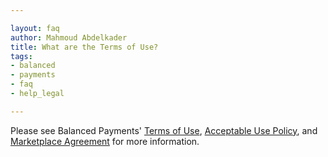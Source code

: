 ```yaml
---

layout: faq
author: Mahmoud Abdelkader
title: What are the Terms of Use?
tags:
- balanced
- payments
- faq
- help_legal

---
```


Please see Balanced Payments' [Terms of Use](https://www.balancedpayments.com/terms), [Acceptable Use Policy](https://www.balancedpayments.com/terms/acceptable_use), and [Marketplace Agreement](https://www.balancedpayments.com/terms/marketplaceagreement) for more information.
